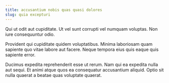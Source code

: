```yaml
---
title: accusantium nobis quas quasi dolores
slug: quia excepturi
---
```


Qui ut odit aut cupiditate. Ut vel sunt corrupti vel numquam voluptas. Non iure consequuntur odio.

Provident qui cupiditate quidem voluptatibus. Minima laboriosam quam sapiente quo vitae labore aut facere. Neque tempora eius quis eaque quis sapiente error.

Ducimus expedita reprehenderit esse ut rerum. Nam qui ea expedita nulla aut sequi. Et animi atque quos ea consequatur accusantium aliquid. Optio sit nulla quaerat a beatae quas voluptate quaerat.

